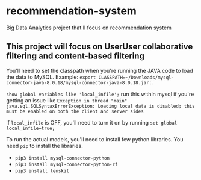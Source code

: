 # recommendation-system
Big Data Analytics project that'll focus on recommendation system

## This project will focus on UserUser collaborative filtering and content-based filtering

You'll need to set the classpath when you're running the JAVA code to load the data to MySQL.
Example: `export CLASSPATH=~/Downloads/mysql-connector-java-8.0.18/mysql-connector-java-8.0.18.jar:.`


`show global variables like 'local_infile';` run this within mysql if you're getting an issue like `Exception in thread "main" java.sql.SQLSyntaxErrorException: Loading local data is disabled; this must be enabled on both the client and server sides`

if `local_infile` is OFF, you'll need to turn it on by running `set global local_infile=true;`


To run the actual models, you'll need to install few python libraries. You need `pip` to install the libraries.
* `pip3 install mysql-connector-python`
* `pip3 install mysql-connector-python-rf`
* `pip3 install lenskit`